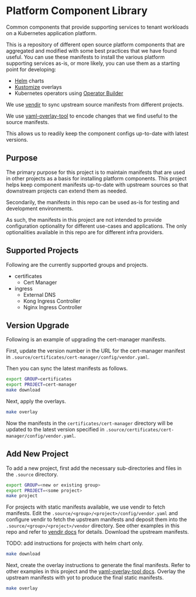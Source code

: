 # Platform Component Library

Common components that provide supporting services to tenant workloads on a
Kubernetes application platform.

This is a repository of different open source platform components that are
aggregated and modified with some best practices that we have found useful.
You can use these manifests to install the various platform supporting services
as-is, or more likely, you can use them as a starting point for developing:
* [Helm](https://github.com/helm/helm) charts
* [Kustomize](https://github.com/kubernetes-sigs/kustomize) overlays
* Kubernetes operators using [Operator
  Builder](https://github.com/nukleros/operator-builder)

We use [vendir](https://github.com/vmware-tanzu/carvel-vendir) to sync upstream
source manifests from different projects.

We use
[yaml-overlay-tool](https://github.com/vmware-tanzu-labs/yaml-overlay-tool) to
encode changes that we find useful to the source manifests.

This allows us to readily keep the component configs up-to-date with latest
versions.

## Purpose

The primary purpose for this project is to maintain manifests that are used in
other projects as a basis for installing platform components.  This project helps
keep component manifests up-to-date with upstream sources so that downstream
projects can extend them as needed.

Secondarily, the manifests in this repo can be used as-is for testing and
development environments.

As such, the manifests in this project are not intended to provide configuration
optionality for different use-cases and applications.  The only optionalities
available in this repo are for different infra providers.

## Supported Projects

Following are the currently supported groups and projects.

* certificates
    * Cert Manager
* ingress
    * External DNS
    * Kong Ingress Controller
    * Nginx Ingress Controller

## Version Upgrade

Following is an example of upgrading the cert-manager manifests.

First, update the version number in the URL for the cert-manager manifest in
`.source/certificates/cert-manager/config/vendor.yaml`.

Then you can sync the latest manifests as follows.

```bash
export GROUP=certificates
export PROJECT=cert-manager
make download
```

Next, apply the overlays.

```bash
make overlay
```

Now the manifests in the `certificates/cert-manager` directory will be updated
to the latest version specified in `.source/certificates/cert-manager/config/vendor.yaml`.

## Add New Project

To add a new project, first add the necessary sub-directories and files in the
`.source` directory.

```bash
export GROUP=<new or existing group>
export PROJECT=<some project>
make project
```

For projects with static manifests available, we use vendir to fetch manifests.
Edit the `.source/<group>/<project>/config/vendor.yaml` and configure
vendir to fetch the upstream manifests and deposit them into the
`.source/<group>/<project>/vendor` directory.  See other examples in this repo
and refer to [vendir docs](https://carvel.dev/vendir/docs/v0.30.0/) for details.
Download the upstream manifests.

TODO: add instructions for projects with helm chart only.

```bash
make download
```

Next, create the overlay instructions to generate the final manifests.  Refer to
other examples in this project and the [yaml-overlay-tool
docs](https://docs.yaml-overlay-tool.io/).  Overlay the upstream manifests with
yot to produce the final static manifests.

```bash
make overlay
```

